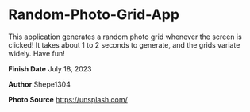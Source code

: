# Random-Photo-Grid-App
This application generates a random photo grid whenever the screen is clicked! It takes about 1 to 2 seconds to generate, and the grids variate widely. Have fun!

**Finish Date** July 18, 2023

**Author** Shepe1304

**Photo Source** https://unsplash.com/
